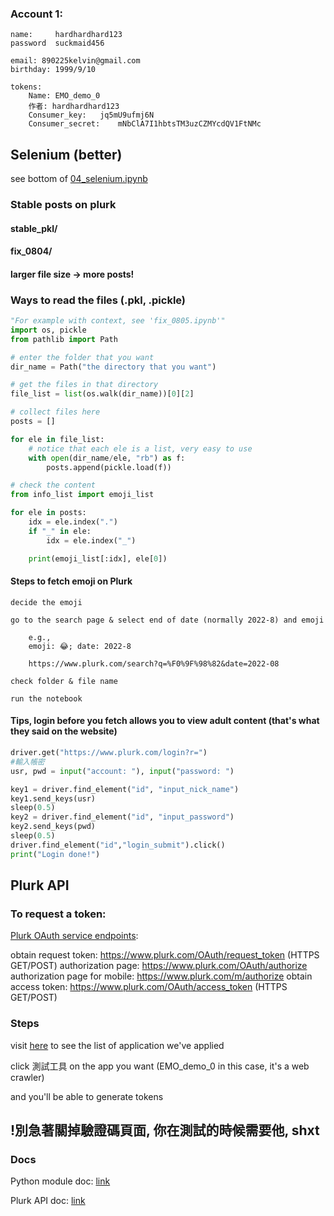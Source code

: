 
### Account 1:

    name:     hardhardhard123
    password  suckmaid456

    email: 890225kelvin@gmail.com
    birthday: 1999/9/10

    tokens:
        Name: EMO_demo_0
        作者:	hardhardhard123
        Consumer_key:	jq5mU9ufmj6N
        Consumer_secret:	mNbClA7I1hbtsTM3uzCZMYcdQV1FtNMc

## Selenium (better)

see bottom of [04_selenium.ipynb](https://github.com/Kelvinthedrugger/-AI-/blob/main/PLURK/04_use_selenium.ipynb)

### Stable posts on plurk

#### stable_pkl/
#### fix_0804/

#### larger file size -> more posts!

### Ways to read the files (.pkl, .pickle)

```python
"For example with context, see 'fix_0805.ipynb'"
import os, pickle
from pathlib import Path

# enter the folder that you want
dir_name = Path("the directory that you want")

# get the files in that directory
file_list = list(os.walk(dir_name))[0][2]

# collect files here
posts = []

for ele in file_list:
    # notice that each ele is a list, very easy to use
    with open(dir_name/ele, "rb") as f:
        posts.append(pickle.load(f))

# check the content
from info_list import emoji_list

for ele in posts:
    idx = ele.index(".")
    if "_" in ele:
        idx = ele.index("_")

    print(emoji_list[:idx], ele[0]) 

```

#### Steps to fetch emoji on Plurk
   
    decide the emoji

    go to the search page & select end of date (normally 2022-8) and emoji

        e.g.,
        emoji: 😂; date: 2022-8
        
        https://www.plurk.com/search?q=%F0%9F%98%82&date=2022-08

    check folder & file name

    run the notebook


#### Tips, login before you fetch allows you to view adult content (that's what they said on the website)
```python
driver.get("https://www.plurk.com/login?r=")
#輸入帳密
usr, pwd = input("account: "), input("password: ") 

key1 = driver.find_element("id", "input_nick_name")
key1.send_keys(usr)
sleep(0.5)
key2 = driver.find_element("id", "input_password")
key2.send_keys(pwd)
sleep(0.5)
driver.find_element("id","login_submit").click()
print("Login done!")

```

## Plurk API

### To request a token:
        
[Plurk OAuth service endpoints](https://www.plurk.com/API/2):

obtain request token: https://www.plurk.com/OAuth/request_token (HTTPS GET/POST)
authorization page: https://www.plurk.com/OAuth/authorize
authorization page for mobile: https://www.plurk.com/m/authorize
obtain access token: https://www.plurk.com/OAuth/access_token (HTTPS GET/POST)


### Steps

visit [here](https://www.plurk.com/PlurkApp/) to see the list of application we've applied

click 測試工具 on the app you want (EMO_demo_0 in this case, it's a web crawler)

and you'll be able to generate tokens


## !別急著關掉驗證碼頁面, 你在測試的時候需要他, shxt


### Docs

Python module doc: [link](https://github.com/clsung/plurk-oauth)

Plurk API doc: [link](https://www.plurk.com/API/2)

